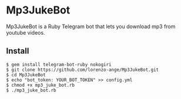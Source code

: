 # Mp3JukeBot
Mp3JukeBot is a Ruby Telegram bot that lets you download mp3 from youtube videos.

## Install
```shell
$ gem install telegram-bot-ruby nokogiri
$ git clone https://github.com/lorenzo-ange/Mp3JukeBot.git
$ cd Mp3JukeBot
$ echo "bot_token: YOUR_BOT_TOKEN" >> config.yml
$ chmod +x mp3_juke_bot.rb
$ ./mp3_juke_bot.rb
```
